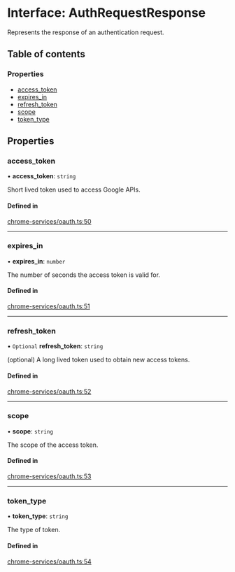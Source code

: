 # Interface: AuthRequestResponse

Represents the response of an authentication request.

## Table of contents

### Properties

- [access\_token](../wiki/AuthRequestResponse#access_token)
- [expires\_in](../wiki/AuthRequestResponse#expires_in)
- [refresh\_token](../wiki/AuthRequestResponse#refresh_token)
- [scope](../wiki/AuthRequestResponse#scope)
- [token\_type](../wiki/AuthRequestResponse#token_type)

## Properties

### access\_token

• **access\_token**: `string`

Short lived token used to access Google APIs.

#### Defined in

[chrome-services/oauth.ts:50](https://github.com/shaineoneal/final_extension/blob/b8cbb88/src/chrome-services/oauth.ts#L50)

___

### expires\_in

• **expires\_in**: `number`

The number of seconds the access token is valid for.

#### Defined in

[chrome-services/oauth.ts:51](https://github.com/shaineoneal/final_extension/blob/b8cbb88/src/chrome-services/oauth.ts#L51)

___

### refresh\_token

• `Optional` **refresh\_token**: `string`

(optional) A long lived token used to obtain new access tokens.

#### Defined in

[chrome-services/oauth.ts:52](https://github.com/shaineoneal/final_extension/blob/b8cbb88/src/chrome-services/oauth.ts#L52)

___

### scope

• **scope**: `string`

The scope of the access token.

#### Defined in

[chrome-services/oauth.ts:53](https://github.com/shaineoneal/final_extension/blob/b8cbb88/src/chrome-services/oauth.ts#L53)

___

### token\_type

• **token\_type**: `string`

The type of token.

#### Defined in

[chrome-services/oauth.ts:54](https://github.com/shaineoneal/final_extension/blob/b8cbb88/src/chrome-services/oauth.ts#L54)
